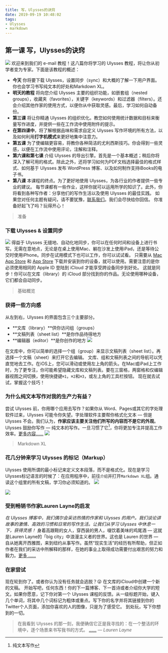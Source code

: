 ```yaml
---
title: 写，Ulysses的诀窍
date: 2019-09-19 10:48:02
tags:
- Ulysses
- markdown
---
```


## 第一课 写，Ulysses的诀窍

![](http://i1.cmail19.com/ei/r/0E/921/F98/194015/csimport/header_1.jpg)
欢迎来到我们的 e-mail 教程！这八篇你将学习的 Ulysses 教程，将让你从初学者变为专家。下面是该教程的概述：
- **今天** 你将要下载 Ulysses，设置同步（sync）和大概的了解一下用户界面。你也会学习书写纯文本的好处和Markdown XL。
- **明天的教程** 将向您介绍 Ulysses 主要的组织功能，如嵌套组（nested groups），收藏夹（favorites），关键字（keywords）和过滤器（filters）。还会介绍其他作家的使用方式，以便你从中获取灵感。最后，学习如何自动备份。
- **第三课** 将让你精通 Ulysses 的组织优化。教您如何使用统计数据和目标来衡量写作进度，并提供一些在工作流中使用附件的提示。
- **在第四课中**，将了解根据品味和需求自定义 Ulysses 写作环境的所有方法，以及如何利用**打字机模式**来更好地集中注意力。
- **第五课** 为了使编辑更容易，将教你各种简洁的尤利西斯技巧。你会得到一些灵感，以便在工作流中使用评论，注解和注释。
- **第六课和第七课** 介绍 Ulysses 的导出引擎。首先是一个基本概述；稍后你将深入了解可用的格式。除此之外，还将学习如何为PDF文档选择最佳的格式样式、如何基于 Ulysses 发布 WordPress 博客、以及如何制作支持iBooks的电子书。
- **第八课** 本课程的终点。为了更好地使用 Ulysses，为各行业的作者提供一些专业的建议。
每节课都有一些作业，这样你就可以运用所学的知识了。此外，你将看到各种写作者：分享他们的写作生活以及使用 Ulysses 的最佳实践。
如果您对任何主题有疑问，请不要犹豫，[联系我们](mailto:?to=Ulysses%20Team%3Chelp@ulysses.app%3E&subject=Re:%20Ulysses%20Email%20Course%20%E2%80%93%20Lesson%201)。我们会尽快给你回信。
你准备好起飞了吗？玩得开心！

> 准备
### 下载 Ulysses & 设置同步
![](http://i2.cmail19.com/ei/r/0E/921/F98/194015/csimport/sync_2.jpg)
得益于 Ulysses 无缝地、自动化地同步，你可以在任何时间和设备上进行书写。无需在意地点，无论是在桌上使用Mac、躺在沙发上使用iPad，还是等待公交时使用iPhone。同步在试用模式下也可以工作，你可以试试看。
只需要从 [Mac App Store](http://email.the-soulmen.com/t/r-l-vogi-uhhkitujtr-ek/) 和  [App Store](http://email.the-soulmen.com/t/r-l-vogi-uhhkitujtr-eu/) 下载并安装到你的设备，就可以使用。需要注意的是你必须使用相同的 Apple ID 登陆到 iCloud 才能享受跨设备同步到好处。
这就是同步！你可以在文库（library）的 iCloud 部分找到你的作品。无论使用哪种设备，它们都会自动同步。

> 基础概览
### 获得一些方向感
从左到右，Ulysses 的界面包含三个主要部分。
- **文库（library）**供你访问组（groups）
- **文稿列表（sheet list）**是你作品待得地方
- **编辑器（editor）**是你创作的地方
![](http://i5.cmail19.com/ei/r/0E/921/F98/194015/csimport/ui_5.jpg)

在文库中，你可以简单的选择一个组（group）来显示文稿列表（sheet list）。再选择一个文稿（sheet）来打开它去编辑。
文库、组和文稿列表之间的导航可以凭直觉地去工作。在iOS上，您可以滑动或使用左上角的箭头。在Mac或iPad上工作时，为了更专注，你可能希望隐藏文库和文稿列表。要在三窗格，两窗格和仅编辑器视图之间切换，使用快捷键`⌘1`，`⌘2`和`⌘3`，或左上角的工具栏按钮。
现在就去试试，掌握这个技巧！

### 为什么纯文本写作对我的生产力有益？
尝试 Ulysses 前，你用哪个应用去写作？如果你从 Word、Pages或其它的字处理软件过来，Ulysses 可能令你失望。字处理软件主要帮你格式化文本 — 但是 Ulysses 不会。我们认为，**作家应该主要关注他们所写的内容而不是它的外观**。Ulysses 鼓励你写作 — 纯文本的写作。一旦习惯了它[^1]，你将更加专注并提高工作效率。[更多内容……](http://email.the-soulmen.com/t/r-l-vogi-uhhkitujtr-sj/)
![](http://i7.cmail19.com/ei/r/0E/921/F98/194015/csimport/plaintext_7.jpg)

>  Markdown XL
### 花几分钟来学习 Ulysses 的标记（Markup）
Ulysses 使用所谓的最小标记来定义文本段落，而不是格式化。现在是学习Ulysses标记语言的时候了：在应用程序中，前往`介绍`并打开`Markdown XL`组。通读这个组里的所有文稿，学习你必须知道的。
![](http://i8.cmail19.com/ei/r/0E/921/F98/194015/csimport/markup_8.jpg)

![](http://i9.cmail19.com/ei/r/0E/921/F98/194015/csimport/header-highlight_9.jpg)
### 受到畅销书作家Lauren Layne的启发
*在 Ulysses 博客中，我们偶尔会采访热情的作家和 Ulysses 的用户。我们谈论讲故事的激情、高效的习惯和日常的写作生活。让我们从学习 Ulysses 中休息一下，获得灵感！*
身着高跟鞋的女人，穿西装的男人，啜饮着美味的鸡尾酒 — 这就是Lauren Layne的「big city」中浪漫主义者的世界。这也是 Lauren 的世界 — 自从她离开西雅图，来到纽约从事写作。虽然“现实生活”的经历有所帮助，但正如作者在我们的采访中所解释的那样，在她的事业上取得成功需要付出艰苦的努力和毅力。[更多 ……](http://email.the-soulmen.com/t/r-l-vogi-uhhkitujtr-st/)

### 在家尝试
现在轮到你了。或者你认为没有任务就会逃脱？😜 在文库的iCloud中创建一个新的文稿。
开始写吧，任何东西！你的下一篇博客、下一首诗或者介绍你大学的短文。如果你愿意，记下你对第一个 Ulysses 课程的反馈。从一级标题开始，键入几个单词，将其中几个词标记为粗体或重点。写下你的名字并将其链接到你的Twitter个人页面，添加你喜欢的人的图像，只是为了感受它。 到处玩，写下你想到的一切。

> 在我看到 Ulysses 的那一刻，我便确信它正是我寻找的：在一个整洁的环境中，逐个场景来书写我书的方式。 [……](http://email.the-soulmen.com/t/r-l-vogi-uhhkitujtr-si/)
>  — *Lauren Layne*


[^1]:	纯文本写作